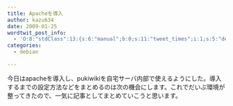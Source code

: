 ```yaml
---
title: Apacheを導入
author: kazu634
date: 2009-01-25
wordtwit_post_info:
  - 'O:8:"stdClass":13:{s:6:"manual";b:0;s:11:"tweet_times";i:1;s:5:"delay";i:0;s:7:"enabled";i:1;s:10:"separation";s:2:"60";s:7:"version";s:3:"3.7";s:14:"tweet_template";b:0;s:6:"status";i:2;s:6:"result";a:0:{}s:13:"tweet_counter";i:2;s:13:"tweet_log_ids";a:1:{i:0;i:4487;}s:9:"hash_tags";a:0:{}s:8:"accounts";a:1:{i:0;s:7:"kazu634";}}'
categories:
  - debian

---
```

<div class="section">
<p>
    今日はapacheを導入し、pukiwikiを自宅サーバ内部で使えるようにした。導入するまでの設定方法などをまとめるのは次の機会にします。これでだいぶ環境が整ってきたので、一気に記事としてまとめていこうと思います。
</p>
</div>
